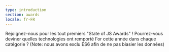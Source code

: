 ```yaml
---
type: introduction
section: awards
locale: fr-FR
---
```

Rejoignez-nous pour les tout premiers "State of JS Awards" !
Pourrez-vous deviner quelles technologies ont remporté l'or cette année dans chaque catégorie ?
<span class="note">(Note: nous avons exclu ES6 afin de ne pas biasier les données)</span>
